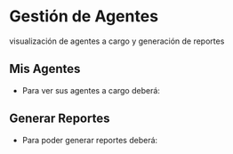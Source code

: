 # Gestión de Agentes

visualización de agentes a cargo y generación de reportes

## Mis Agentes

* Para ver sus agentes a cargo deberá:

## Generar Reportes

* Para poder generar reportes deberá:
